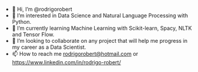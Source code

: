 - 👋 Hi, I’m @rodrigorobert
- 👀 I’m interested in Data Science and Natural Language Processing with Python.
- 🌱 I’m currently learning Machine Learning with Scikit-learn, Spacy, NLTK and Tensor Flow.
- 💞️ I’m looking to collaborate on any project that will help me progress in my career as a Data Scientist.
- 📫 How to reach me rodrigorobert@hotmail.com or https://www.linkedin.com/in/rodrigo-robert/

<!---
rodrigorobert/rodrigorobert is a ✨ special ✨ repository because its `README.md` (this file) appears on your GitHub profile.
You can click the Preview link to take a look at your changes.
--->
